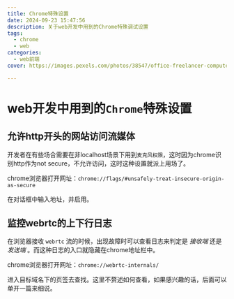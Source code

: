 ```yaml
---
title: Chrome特殊设置
date: 2024-09-23 15:47:56
description: 关于web开发中用到的Chrome特殊调试设置
tags:
  - chrome
  - web
categories:
  - web前端
cover: https://images.pexels.com/photos/38547/office-freelancer-computer-business-38547.jpeg?auto=compress&cs=tinysrgb&w=1260&h=750&dpr=2

---
```


# web开发中用到的`Chrome`特殊设置

## 允许http开头的网站访问流媒体

开发者在有些场合需要在非localhost场景下用到`麦克风权限`，这时因为chrome识别http作为not secure，不允许访问，这时这种设置就派上用场了。

chrome浏览器打开网址：`chrome://flags/#unsafely-treat-insecure-origin-as-secure`

在对话框中输入地址，并启用。



## 监控webrtc的上下行日志

在浏览器接收 `webrtc` 流的时候，出现故障时可以查看日志来判定是 *接收端* 还是 *发送端* 。而这种日志的入口就隐藏在chrome地址栏中。

chrome浏览器打开网址：`chrome://webrtc-internals/`

进入目标域名下的页签去查找。这里不赘述如何查看，如果感兴趣的话，后面可以单开一篇来细说。





